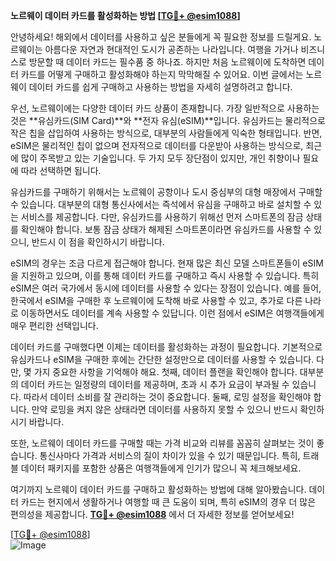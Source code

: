 **노르웨이 데이터 카드를 활성화하는 방법 [[TG💪+ @esim1088](https://t.me/s/esim1088)]**

안녕하세요! 해외에서 데이터를 사용하고 싶은 분들에게 꼭 필요한 정보를 드릴게요. 노르웨이는 아름다운 자연과 현대적인 도시가 공존하는 나라입니다. 여행을 가거나 비즈니스로 방문할 때 데이터 카드는 필수품 중 하나죠. 하지만 처음 노르웨이에 도착하면 데이터 카드를 어떻게 구매하고 활성화해야 하는지 막막해질 수 있어요. 이번 글에서는 노르웨이 데이터 카드를 쉽게 구매하고 사용하는 방법을 자세히 설명하려고 합니다.

우선, 노르웨이에는 다양한 데이터 카드 상품이 존재합니다. 가장 일반적으로 사용하는 것은 **유심카드(SIM Card)**와 **전자 유심(eSIM)**입니다. 유심카드는 물리적으로 작은 칩을 삽입하여 사용하는 방식으로, 대부분의 사람들에게 익숙한 형태입니다. 반면, eSIM은 물리적인 칩이 없으며 전자적으로 데이터를 다운받아 사용하는 방식으로, 최근에 많이 주목받고 있는 기술입니다. 두 가지 모두 장단점이 있지만, 개인 취향이나 필요에 따라 선택하면 됩니다.

유심카드를 구매하기 위해서는 노르웨이 공항이나 도시 중심부의 대형 매장에서 구매할 수 있습니다. 대부분의 대형 통신사에서는 즉석에서 유심을 구매하고 바로 설치할 수 있는 서비스를 제공합니다. 다만, 유심카드를 사용하기 위해선 먼저 스마트폰의 잠금 상태를 확인해야 합니다. 보통 잠금 상태가 해제된 스마트폰이라면 유심카드를 사용할 수 있으니, 반드시 이 점을 확인하시기 바랍니다.

eSIM의 경우는 조금 다르게 접근해야 합니다. 현재 많은 최신 모델 스마트폰들이 eSIM을 지원하고 있으며, 이를 통해 데이터 카드를 구매하고 즉시 사용할 수 있습니다. 특히 eSIM은 여러 국가에서 동시에 데이터를 사용할 수 있다는 장점이 있습니다. 예를 들어, 한국에서 eSIM을 구매한 후 노르웨이에 도착해 바로 사용할 수 있고, 추가로 다른 나라로 이동하면서도 데이터를 계속 사용할 수 있답니다. 이런 점에서 eSIM은 여행객들에게 매우 편리한 선택입니다.

데이터 카드를 구매했다면 이제는 데이터를 활성화하는 과정이 필요합니다. 기본적으로 유심카드나 eSIM을 구매한 후에는 간단한 설정만으로 데이터를 사용할 수 있습니다. 다만, 몇 가지 중요한 사항을 기억해야 해요. 첫째, 데이터 플랜을 확인해야 합니다. 대부분의 데이터 카드는 일정량의 데이터를 제공하며, 초과 시 추가 요금이 부과될 수 있습니다. 따라서 데이터 소비를 잘 관리하는 것이 중요합니다. 둘째, 로밍 설정을 확인해야 합니다. 만약 로밍을 켜지 않은 상태라면 데이터를 사용하지 못할 수 있으니 반드시 확인하시기 바랍니다.

또한, 노르웨이 데이터 카드를 구매할 때는 가격 비교와 리뷰를 꼼꼼히 살펴보는 것이 좋습니다. 통신사마다 가격과 서비스의 질이 차이가 있을 수 있기 때문입니다. 특히, 트래블 데이터 패키지를 포함한 상품은 여행객들에게 인기가 많으니 꼭 체크해보세요.

여기까지 노르웨이 데이터 카드를 구매하고 활성화하는 방법에 대해 알아봤습니다. 데이터 카드는 현지에서 생활하거나 여행할 때 큰 도움이 되며, 특히 eSIM의 경우 더 많은 편의성을 제공합니다. **[TG💪+ @esim1088](https://t.me/s/esim1088)** 에서 더 자세한 정보를 얻어보세요!

[[TG💪+ @esim1088](https://t.me/s/esim1088)]  
![Image](https://i.postimg.cc/Y0z9fWf4/image.png)